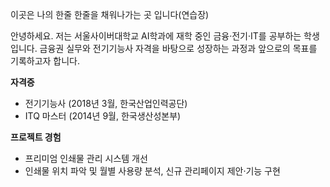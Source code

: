 이곳은 나의 한줄 한줄을 채워나가는 곳 입니다(연습장)

안녕하세요. 저는 서울사이버대학교 AI학과에 재학 중인 금융·전기·IT를 공부하는 학생입니다.
금융권 실무와 전기기능사 자격을 바탕으로 성장하는 과정과 앞으로의 목표를 기록하고자 합니다.


**자격증**
- 전기기능사 (2018년 3월, 한국산업인력공단)
- ITQ 마스터 (2014년 9월, 한국생산성본부)

**프로젝트 경험**
- 프리미엄  인쇄물 관리 시스템 개선
- 인쇄물 위치 파악 및 월별 사용량 분석, 신규 관리페이지 제안·기능 구현
